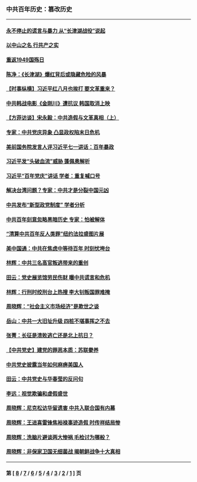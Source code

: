 ### 中共百年历史：篡改历史
---
#### [永不停止的谎言与暴力 从“长津湖战役”说起](../../pages/nf1176115/n13494094.md?03120430) 
#### [以中山之名 行共产之实](../../pages/nf1176115/n13346437.md?03120430) 
#### [重返1949国殇日](../../pages/nf1176115/n13346372.md?03120430) 
#### [陈净：《长津湖》爆红背后或隐藏危险的风暴](../../pages/nf1176115/n13314364.md?03120430) 
#### [【时事纵横】习近平红八月也挨打 要文革重来？](../../pages/nf1176115/n13231393.md?03120430) 
#### [中共韩战电影《金刚川》遭抗议 韩国取消上映](../../pages/nf1176115/n13219114.md?03120430) 
#### [【方菲访谈】宋永毅：中共造假与文革真相（上）](../../pages/nf1176115/n13200760.md?03120430) 
#### [专家：中共党庆异象 凸显政权陷末日危机](../../pages/nf1176115/n13067084.md?03120430) 
#### [美前国务院发言人评习近平七一讲话：百年暴政](../../pages/nf1176115/n13066986.md?03120430) 
#### [习近平发“头破血流”威胁 蓬佩奥解析](../../pages/nf1176115/n13063604.md?03120430) 
#### [习近平“百年党庆”讲话 学者：重复喊口号](../../pages/nf1176115/n13061411.md?03120430) 
#### [解决台湾问题？专家：中共才是分裂中国元凶](../../pages/nf1176115/n13060811.md?03120430) 
#### [中共发布“新型政党制度” 学者分析](../../pages/nf1176115/n13056354.md?03120430) 
#### [中共百年刻意忽略黑暗历史 专家：怕被解体](../../pages/nf1176115/n13056056.md?03120430) 
#### [“清算中共百年反人类罪”纽约法拉盛图片展](../../pages/nf1176115/n13052220.md?03120430) 
#### [美中国通：中共在焦虑中等待百年 时刻忧垮台](../../pages/nf1176115/n13048820.md?03120430) 
#### [林辉：中共三名高官叛逃带来的重创](../../pages/nf1176115/n13035206.md?03120430) 
#### [田云：党史展览馆劳民伤财 曝中共谎言和危机](../../pages/nf1176115/n13033900.md?03120430) 
#### [林辉：行刑时绞刑台上热搜 李大钊叛国罪难掩](../../pages/nf1176115/n13031965.md?03120430) 
#### [周晓辉：“社会主义市场经济”是欺世之谈](../../pages/nf1176115/n13024090.md?03120430) 
#### [岳山：中共一大旧址升级 四桩不堪事挥之不去](../../pages/nf1176115/n13021697.md?03120430) 
#### [张菁：长征是溃败逃亡还是北上抗日？](../../pages/nf1176115/n13020585.md?03120430) 
#### [【中共党史】建党的罪恶本质：苏联豢养](../../pages/nf1176115/n13011888.md?03120430) 
#### [中共党史披露当年如何麻痹美国人](../../pages/nf1176115/n12966400.md?03120430) 
#### [田云：中共党史与华春莹的反问句](../../pages/nf1176115/n12765178.md?03120430) 
#### [李远：视觉欺骗和虚假盛世](../../pages/nf1176115/n12993376.md?03120430) 
#### [周晓辉：尼克松访华留遗害 中共入联合国有内幕](../../pages/nf1176115/n12991422.md?03120430) 
#### [周晓辉：王进喜雷锋焦裕禄事迹造假 时传祥结局惨](../../pages/nf1176115/n12985497.md?03120430) 
#### [周晓辉：洗脑片避谈两大惨祸 毛检讨为哪般？](../../pages/nf1176115/n12971285.md?03120430) 
#### [周晓辉：非保家卫国无细菌战 揭朝鲜战争十大真相](../../pages/nf1176115/n12954161.md?03120430) 

---
#### 第 [ [8](./8.md?03120430) / [7](./7.md?03120430) / [6](./6.md?03120430) / [5](./5.md?03120430) / [4](./4.md?03120430) / [3](./3.md?03120430) / [2](./2.md?03120430) / [1](./1.md?03120430) ] 页
